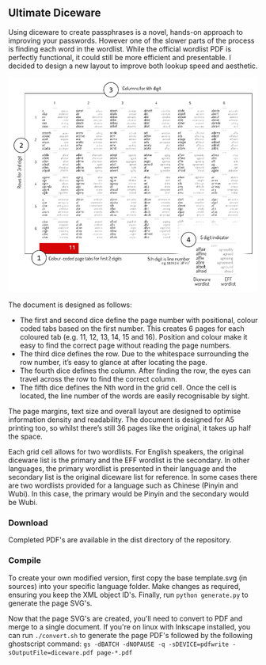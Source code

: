 ## Ultimate Diceware

Using diceware to create passphrases is a novel, hands-on approach to improving your passwords. However one of the slower parts of the process is finding each word in the wordlist. While the official wordlist PDF is perfectly functional, it could still be more efficient and presentable. I decided to design a new layout to improve both lookup speed and aesthetic.

![Ultimate Diceware Page Layout](https://raw.githubusercontent.com/stuarta0/ultimate-diceware/master/docs/diceware-infographic.png)

The document is designed as follows:
- The first and second dice define the page number with positional, colour coded tabs based on the first number. This creates 6 pages for each coloured tab (e.g. 11, 12, 13, 14, 15 and 16). Position and colour make it easy to find the correct page without reading the page numbers.
- The third dice defines the row. Due to the whitespace surrounding the row number, it’s easy to glance at after locating the page.
- The fourth dice defines the column. After finding the row, the eyes can travel across the row to find the correct column.
- The fifth dice defines the Nth word in the grid cell. Once the cell is located, the line number of the words are easily recognisable by sight.

The page margins, text size and overall layout are designed to optimise information density and readability. The document is designed for A5 printing too, so whilst there’s still 36 pages like the original, it takes up half the space.

Each grid cell allows for two wordlists. For English speakers, the original diceware list is the primary and the EFF wordlist is the secondary. In other languages, the primary wordlist is presented in their language and the secondary list is the original diceware list for reference. In some cases there are two wordlists provided for a language such as Chinese (Pinyin and Wubi). In this case, the primary would be Pinyin and the secondary would be Wubi.

### Download

Completed PDF's are available in the dist directory of the repository.

### Compile

To create your own modified version, first copy the base template.svg (in sources) into your specific language folder. Make changes as required, ensuring you keep the XML object ID's. Finally, run ```python generate.py``` to generate the page SVG's.

Now that the page SVG's are created, you'll need to convert to PDF and merge to a single document. If you're on linux with Inkscape installed, you can run ```./convert.sh``` to generate the page PDF's followed by the following ghostscript command: ```gs -dBATCH -dNOPAUSE -q -sDEVICE=pdfwrite -sOutputFile=diceware.pdf page-*.pdf```